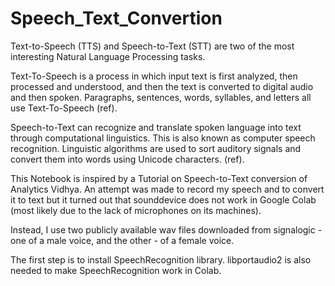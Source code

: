 # Speech_Text_Convertion

Text-to-Speech (TTS) and Speech-to-Text (STT) are two of the most interesting Natural Language Processing tasks.

Text-To-Speech is a process in which input text is first analyzed, then processed and understood, and then the text is converted to digital audio and then spoken. Paragraphs, sentences, words, syllables, and letters all use Text-To-Speech (ref).

Speech-to-Text can recognize and translate spoken language into text through computational linguistics. This is also known as computer speech recognition. Linguistic algorithms are used to sort auditory signals and convert them into words using Unicode characters. (ref).

This Notebook is inspired by a Tutorial on Speech-to-Text conversion of Analytics Vidhya. An attempt was made to record my speech and to convert it to text but it turned out that sounddevice does not work in Google Colab (most likely due to the lack of microphones on its machines).

Instead, I use two publicly available wav files downloaded from signalogic - one of a male voice, and the other - of a female voice.

The first step is to install SpeechRecognition library. libportaudio2 is also needed to make SpeechRecognition work in Colab.
